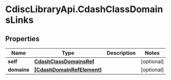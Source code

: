 # CdiscLibraryApi.CdashClassDomainsLinks

## Properties

Name | Type | Description | Notes
------------ | ------------- | ------------- | -------------
**self** | [**CdashClassDomainsRef**](CdashClassDomainsRef.md) |  | [optional] 
**domains** | [**[CdashDomainRefElement]**](CdashDomainRefElement.md) |  | [optional] 


